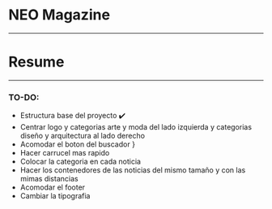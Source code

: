 # NEO Magazine 

---

# Resume

---

### TO-DO:

* Estructura base del proyecto :heavy_check_mark:
* Centrar logo y categorias arte y moda del lado izquierda y categorias diseño y arquitectura al lado derecho
* Acomodar el boton del buscador }
* Hacer carrucel mas rapido 
* Colocar la categoria en cada noticia 
* Hacer los contenedores de las noticias del mismo tamaño y con las mimas distancias 
* Acomodar el footer
* Cambiar la tipografia 